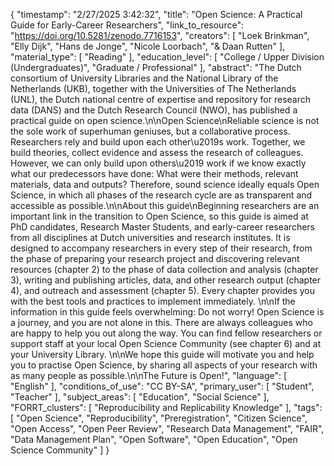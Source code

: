 {
    "timestamp": "2/27/2025 3:42:32",
    "title": "Open Science: A Practical Guide for Early-Career Researchers",
    "link_to_resource": "https://doi.org/10.5281/zenodo.7716153",
    "creators": [
        "Loek Brinkman",
        "Elly Dijk",
        "Hans de Jonge",
        "Nicole Loorbach",
        "& Daan Rutten"
    ],
    "material_type": [
        "Reading"
    ],
    "education_level": [
        "College / Upper Division (Undergraduates)",
        "Graduate / Professional"
    ],
    "abstract": "The Dutch consortium of University Libraries and the National Library of the Netherlands (UKB), together with the Universities of The Netherlands (UNL), the Dutch national centre of expertise and repository for research data (DANS) and the Dutch Research Council (NWO), has published a practical guide on open science.\n\nOpen Science\nReliable science is not the sole work of superhuman geniuses, but a collaborative process. Researchers rely and build upon each other\u2019s work. Together, we build theories, collect evidence and assess the research of colleagues. However, we can only build upon others\u2019 work if we know exactly what our predecessors have done: What were their methods, relevant materials, data and outputs? Therefore, sound science ideally equals Open Science, in which all phases of the research cycle are as transparent and accessible as possible.\n\nAbout this guide\nBeginning researchers are an important link in the transition to Open Science, so this guide is aimed at PhD candidates, Research Master Students, and early-career researchers from all disciplines at Dutch universities and research institutes. It is designed to accompany researchers in every step of their research, from the phase of preparing your research project and discovering relevant resources (chapter 2) to the phase of data collection and analysis (chapter 3), writing and publishing articles, data, and other research output (chapter 4), and outreach and assessment (chapter 5). Every chapter provides you with the best tools and practices to implement immediately. \n\nIf the information in this guide feels overwhelming: Do not worry! Open Science is a journey, and you are not alone in this. There are always colleagues who are happy to help you out along the way. You can find fellow researchers or support staff at your local Open Science Community (see chapter 6) and at your University Library.  \n\nWe hope this guide will motivate you and help you to practise Open Science, by sharing all aspects of your research with as many people as possible.\n\nThe Future is Open!",
    "language": [
        "English"
    ],
    "conditions_of_use": "CC BY-SA",
    "primary_user": [
        "Student",
        "Teacher"
    ],
    "subject_areas": [
        "Education",
        "Social Science"
    ],
    "FORRT_clusters": [
        "Reproducibility and Replicability Knowledge"
    ],
    "tags": [
        "Open Science",
        "Reproducibility",
        "Preregistration",
        "Citizen Science",
        "Open Access",
        "Open Peer Review",
        "Research Data Management",
        "FAIR",
        "Data Management Plan",
        "Open Software",
        "Open Education",
        "Open Science Community"
    ]
}
